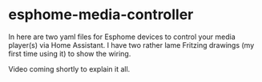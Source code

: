 # esphome-media-controller

In here are two yaml files for Esphome devices to control your media player(s) via Home Assistant.  I have two rather lame Fritzing drawings (my first time using it) to show the wiring.

Video coming shortly to explain it all.

